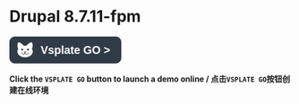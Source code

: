 # Drupal 8.7.11-fpm

<a href="https://www.vsplate.com/?docker-compose=https://github.com/vsplate/dcenvs/drupal/8.7.11-fpm"><img alt="VSPLATE GO" src="https://raw.githubusercontent.com/vsplate/images/master/vsgo_btn.png" width="200px"></a>

**Click the `VSPLATE GO` button to launch a demo online / 点击`VSPLATE GO`按钮创建在线环境**